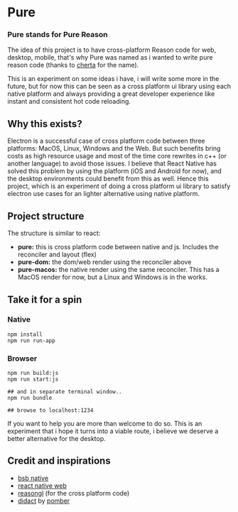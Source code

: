# Pure

### Pure stands for Pure Reason

The idea of this project is to have cross-platform Reason code for web, desktop, mobile, that's why Pure was named as i wanted to write pure reason code (thanks to [cherta](https://twitter.com/iamcherta) for the name).

This is an experiment on some ideas i have, i will write some more in the future, but for now this can be seen as a cross platform ui library using each native platform and always providing a great developer experience like instant and consistent hot code reloading.

## Why this exists?

Electron is a successful case of cross platform code between three platforms: MacOS, Linux, Windows and the Web. But such benefits bring costs as high resource usage and most of the time core rewrites in c++ (or another language) to avoid those issues. I believe that React Native has solved this problem by using the platform (iOS and Android for now), and the desktop environments could benefit from this as well. Hence this project, which is an experiment of doing a cross platform ui library to satisfy electron use cases for an lighter alternative using native platform.

## Project structure

The structure is similar to react:

- **pure:** this is cross platform code between native and js. Includes the reconciler and layout (flex)
- **pure-dom:** the dom/web render using the reconciler above
- **pure-macos:** the native render using the same reconciler. This has a MacOS render for now, but a Linux and Windows is in the works.

## Take it for a spin

### Native

```
npm install
npm run run-app
```

### Browser

```npm install
npm run build:js
npm run start:js

## and in separate terminal window..
npm run bundle

## browse to localhost:1234
```

If you want to help you are more than welcome to do so. This is an experiment that i hope it turns into a viable route, i believe we deserve a better alternative for the desktop.

## Credit and inspirations

- [bsb native](https://github.com/bsansouci/bsb-native)
- [react native web](https://github.com/necolas/react-native-web)
- [reasongl](https://github.com/bsansouci/reasongl) (for the cross platform code)
- [didact](https://github.com/hexacta/didact) by [pomber](https://twitter.com/pomber)
